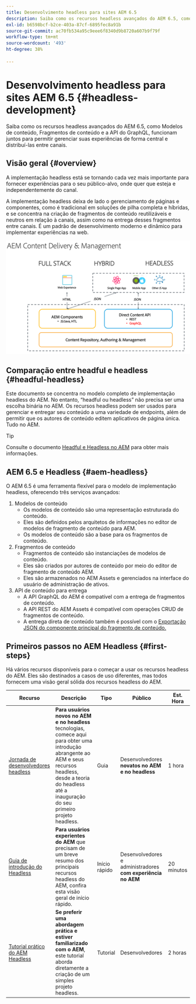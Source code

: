 ```yaml
---
title: Desenvolvimento headless para sites AEM 6.5
description: Saiba como os recursos headless avançados do AEM 6.5, como Modelos de conteúdo, Fragmentos de conteúdo e a API do GraphQL, funcionam juntos para permitir gerenciar suas experiências de forma central e distribuí-las entre canais.
exl-id: b6598bcf-b2ce-403a-87cf-6895fec8a91b
source-git-commit: ac70fb534a95c9eee6f8340d9b8720a607b9f79f
workflow-type: tm+mt
source-wordcount: '493'
ht-degree: 38%

---
```


# Desenvolvimento headless para sites AEM 6.5 {#headless-development}

Saiba como os recursos headless avançados do AEM 6.5, como Modelos de conteúdo, Fragmentos de conteúdo e a API do GraphQL, funcionam juntos para permitir gerenciar suas experiências de forma central e distribuí-las entre canais.

## Visão geral {#overview}

A implementação headless está se tornando cada vez mais importante para fornecer experiências para o seu público-alvo, onde quer que esteja e independentemente do canal.

A implementação headless deixa de lado o gerenciamento de páginas e componentes, como é tradicional em soluções de pilha completa e híbridas, e se concentra na criação de fragmentos de conteúdo reutilizáveis e neutros em relação à canais, assim como na entrega desses fragmentos entre canais. É um padrão de desenvolvimento moderno e dinâmico para implementar experiências na web.

![Modelos de implementação do AEM](/help/sites-developing/headless/getting-started/assets/aem-implementation-models.png)

## Comparação entre headful e headless {#headful-headless}

Este documento se concentra no modelo completo de implementação headless do AEM. No entanto, “headful ou headless” não precisa ser uma escolha binária no AEM. Os recursos headless podem ser usados para gerenciar e entregar seu conteúdo a uma variedade de endpoints, além de permitir que os autores de conteúdo editem aplicativos de página única. Tudo no AEM.

>[!TIP]
>
>Consulte o documento [Headful e Headless no AEM](/help/sites-developing/headful-headless.md) para obter mais informações.

## AEM 6.5 e Headless {#aem-headless}

O AEM 6.5 é uma ferramenta flexível para o modelo de implementação headless, oferecendo três serviços avançados:

1. Modelos de conteúdo
   * Os modelos de conteúdo são uma representação estruturada do conteúdo.
   * Eles são definidos pelos arquitetos de informações no editor de modelos de fragmento de conteúdo para AEM.
   * Os modelos de conteúdo são a base para os fragmentos de conteúdo.
1. Fragmentos de conteúdo
   * Fragmentos de conteúdo são instanciações de modelos de conteúdo.
   * Eles são criados por autores de conteúdo por meio do editor de fragmento de conteúdo AEM.
   * Eles são armazenados no AEM Assets e gerenciados na interface do usuário de administração de ativos.
1. API de conteúdo para entrega
   * A API GraphQL do AEM é compatível com a entrega de fragmentos de conteúdo.
   * A API REST do AEM Assets é compatível com operações CRUD de fragmentos de conteúdo.
   * A entrega direta de conteúdo também é possível com o [Exportação JSON do componente principal do fragmento de conteúdo.](https://experienceleague.adobe.com/docs/experience-manager-core-components/using/components/content-fragment-component.html?lang=pt-BR)

## Primeiros passos no AEM Headless {#first-steps}

Há vários recursos disponíveis para o começar a usar os recursos headless do AEM. Eles são destinados a casos de uso diferentes, mas todos fornecem uma visão geral sólida dos recursos headless do AEM.

| Recurso | Descrição | Tipo | Público | Est. Hora |
|---|---|---|---|---|
| [Jornada de desenvolvedores headless](/help/journey-headless/developer/overview.md) | **Para usuários novos no AEM e no headless** tecnologias, comece aqui para obter uma introdução abrangente ao AEM e seus recursos headless, desde a teoria do headless até a inauguração do seu primeiro projeto headless. | Guia | Desenvolvedores **novatos no AEM e no headless** | 1 hora |
| [Guia de introdução do Headless](/help/sites-developing/headless/getting-started/introduction.md) | **Para usuários experientes do AEM** que precisam de um breve resumo dos principais recursos headless do AEM, confira esta visão geral de início rápido. | Início rápido | Desenvolvedores e administradores **com experiência no AEM** | 20 minutos |
| [Tutorial prático do AEM Headless](https://experienceleague.adobe.com/docs/experience-manager-learn/getting-started-with-aem-headless/graphql/multi-step/overview.html?lang=pt-BR) | **Se preferir uma abordagem prática e estiver familiarizado com o AEM**, este tutorial aborda diretamente a criação de um simples projeto headless. | Tutorial | Desenvolvedores | 2 horas |
